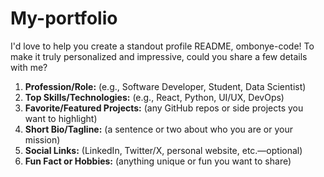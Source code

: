 # My-portfolio
I'd love to help you create a standout profile README, ombonye-code! To make it truly personalized and impressive, could you share a few details with me?

1. **Profession/Role:** (e.g., Software Developer, Student, Data Scientist)
2. **Top Skills/Technologies:** (e.g., React, Python, UI/UX, DevOps)
3. **Favorite/Featured Projects:** (any GitHub repos or side projects you want to highlight)
4. **Short Bio/Tagline:** (a sentence or two about who you are or your mission)
5. **Social Links:** (LinkedIn, Twitter/X, personal website, etc.—optional)
6. **Fun Fact or Hobbies:** (anything unique or fun you want to share)
